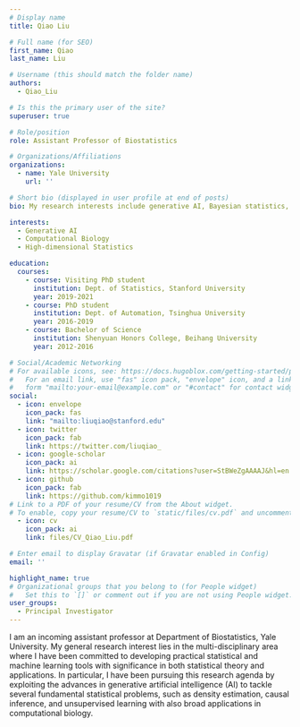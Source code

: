 ```yaml
---
# Display name
title: Qiao Liu

# Full name (for SEO)
first_name: Qiao
last_name: Liu

# Username (this should match the folder name)
authors:
  - Qiao_Liu

# Is this the primary user of the site?
superuser: true

# Role/position
role: Assistant Professor of Biostatistics

# Organizations/Affiliations
organizations:
  - name: Yale University
    url: ''

# Short bio (displayed in user profile at end of posts)
bio: My research interests include generative AI, Bayesian statistics, and computational biology.

interests:
  - Generative AI
  - Computational Biology
  - High-dimensional Statistics

education:
  courses:
    - course: Visiting PhD student
      institution: Dept. of Statistics, Stanford University
      year: 2019-2021
    - course: PhD student
      institution: Dept. of Automation, Tsinghua University
      year: 2016-2019
    - course: Bachelor of Science
      institution: Shenyuan Honors College, Beihang University
      year: 2012-2016

# Social/Academic Networking
# For available icons, see: https://docs.hugoblox.com/getting-started/page-builder/#icons
#   For an email link, use "fas" icon pack, "envelope" icon, and a link in the
#   form "mailto:your-email@example.com" or "#contact" for contact widget.
social:
  - icon: envelope
    icon_pack: fas
    link: "mailto:liuqiao@stanford.edu"
  - icon: twitter
    icon_pack: fab
    link: https://twitter.com/liuqiao_
  - icon: google-scholar
    icon_pack: ai
    link: https://scholar.google.com/citations?user=StBWeZgAAAAJ&hl=en
  - icon: github
    icon_pack: fab
    link: https://github.com/kimmo1019
# Link to a PDF of your resume/CV from the About widget.
# To enable, copy your resume/CV to `static/files/cv.pdf` and uncomment the lines below.
  - icon: cv
    icon_pack: ai
    link: files/CV_Qiao_Liu.pdf

# Enter email to display Gravatar (if Gravatar enabled in Config)
email: ''

highlight_name: true
# Organizational groups that you belong to (for People widget)
#   Set this to `[]` or comment out if you are not using People widget. Principal Investigators/Researchers/Grad Students/Administration/Visitors/Alumni
user_groups:
  - Principal Investigator
---
```


I am an incoming assistant professor at Department of Biostatistics, Yale University. My general research interest lies in the multi-disciplinary area where I have been committed to developing practical statistical and machine learning tools with significance in both statistical theory and applications. In particular, I have been pursuing this research agenda by exploiting the advances in generative artificial intelligence (AI) to tackle several fundamental statistical problems, such as density estimation, causal inference, and unsupervised learning with also broad applications in computational biology.

